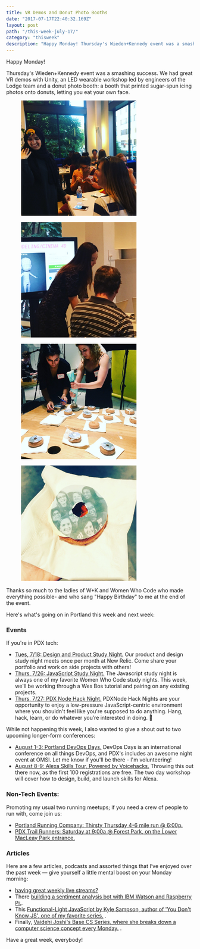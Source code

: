 ```yaml
---
title: VR Demos and Donut Photo Booths
date: "2017-07-17T22:40:32.169Z"
layout: post
path: "/this-week-july-17/"
category: "thisweek"
description: "Happy Monday! Thursday's Wieden+Kennedy event was a smashing success - we had great VR demos with Unity, an LED wearable workshop led by engineers of the Lodge team and a donut photo booth - where you could print and eat your own face. Thanks so much to the ladies of W+K and Women Who Code who made everything possible."
---
```


Happy Monday! 

Thursday's Wieden+Kennedy event was a smashing success. We had great VR demos with Unity, an LED wearable workshop led by engineers of the Lodge team and a donut photo booth: a booth that printed sugar-spun icing photos onto donuts, letting you eat your own face. 

<div class="row">
  <div class="col-md-6 ">
    <figure>
    <img style="height: 310px;" src="./led_demo.jpg" alt="LED demo">
    </figure>
  </div>
  <div class="col-md-6 text-xs-left">
    <figure>
    <img style="height: 310px;" src="./vr_demo.jpg" alt="VR demo">
    </figure>
  </div>
</div>

<div class="row">
  <div class="col-md-6 ">
    <figure>
    <img style="height: 310px;" src="./donut_photo_booth.jpg" alt="Donut photo booth">
    </figure>
  </div>
  <div class="col-md-6 text-xs-left">
    <figure>
    <img style="height: 310px;" src="./wwc_donut.jpg" alt="Women Who Code donut">
    </figure>
  </div>
</div>

Thanks so much to the ladies of W+K and Women Who Code who made everything possible- and who sang "Happy Birthday" to me at the end of the event.

Here's what's going on in Portland this week and next week:

### Events

If you're in PDX tech:
* [Tues, 7/18: Design and Product Study Night.](https://www.meetup.com/Women-Who-Code-Portland/events/240763387/) Our product and design study night meets once per month at New Relic. Come share your portfolio and work on side projects with others!
* [Thurs, 7/26: JavaScript Study Night.](https://www.meetup.com/Women-Who-Code-Portland/events/240373631/) The Javascript study night is always one of my favorite Women Who Code study nights. This week, we'll be working through a Wes Bos tutorial and pairing on any existing projects. 
* [Thurs, 7/27: PDX Node Hack Night.](https://www.meetup.com/pdxnode/events/241094722/) PDXNode Hack Nights are your opportunity to enjoy a low-pressure JavaScript-centric environment where you shouldn't feel like you're supposed to do anything. Hang, hack, learn, or do whatever you’re interested in doing. 🙌 

While not happening this week, I also wanted to give a shout out to two upcoming longer-form conferences:

* [August 1-3: Portland DevOps Days.](https://www.devopsdays.org/events/2017-portland) DevOps Days is an international conference on all things DevOps, and PDX's includes an awesome night event at OMSI. Let me know if you'll be there - I'm volunteering!
* [August 8-9: Alexa Skills Tour, Powered by Voicehacks.](https://www.voicehacks.com/tour/portland) Throwing this out there now, as the first 100 registrations are free. The two day workshop will cover how to design, build, and launch skills for Alexa.

### Non-Tech Events: 

Promoting my usual two running meetups; if you need a crew of people to run with, come join us:

* [Portland Running Company: Thirsty Thursday 4-6 mile run @ 6:00p.](https://www.meetup.com/Portland-Running-Co-Weekly-Group-Runs/events/238871360/)
* [PDX Trail Runners: Saturday at 9:00a @ Forest Park, on the Lower MacLeay Park entrance.](https://www.meetup.com/PDX-Trail-Runners/events/237741875/)

### Articles

Here are a few articles, podcasts and assorted things that I’ve enjoyed over the past week — give yourself a little mental boost on your Monday morning:

* [having great weekly live streams?](https://www.twitch.tv/videos/156064343) 
* There [building a sentiment analysis bot with IBM Watson and Raspberry Pi.](https://medium.com/slack-developer-blog/building-a-sentiment-analysis-bot-with-ibm-watson-and-raspberry-pi-eeb399bb8803). 
* This [Functional-Light JavaScript by Kyle Sampson, author of 'You Don't Know JS', one of my favorite series.](https://github.com/getify/Functional-Light-JS/tree/1681b7d181367066edd3bb81c4cc18ff44ed7406) .
* Finally, [Vaidehi Joshi's Base CS Series, where she breaks down a computer science concept every Monday.](https://medium.com/basecs) . 

Have a great week, everybody!